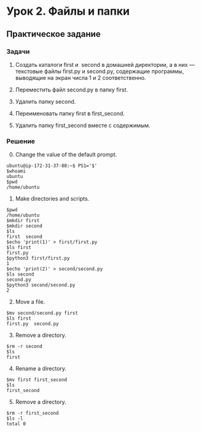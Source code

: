 # Урок 2. Файлы и папки

## Практическое задание

### Задачи

1. Создать каталоги ​first и ​ second в домашней директории,
а в них — текстовые файлы ​first.py и second.py​,
содержащие программы, выводящие на экран числа 1 и 2 соответственно.

2. Переместить файл ​second.py​ в папку ​first.

3. Удалить папку ​second​.

4. Переименовать папку ​first​ в first_second​.

5. Удалить папку ​first_second​ вместе с содержимым.

### Решение

0. Change the value of the default prompt.
```
ubuntu@ip-172-31-37-88:~$ PS1='$'
$whoami
ubuntu
$pwd
/home/ubuntu
```

1. Make directories and scripts.
```
$pwd
/home/ubuntu
$mkdir first
$mkdir second
$ls
first  second
$echo 'print(1)' > first/first.py
$ls first
first.py
$python3 first/first.py
1
$echo 'print(2)' > second/second.py
$ls second
second.py
$python3 second/second.py
2
```

2. Move a file.
```
$mv second/second.py first
$ls first
first.py  second.py
```

3. Remove a directory.
```
$rm -r second
$ls
first
```

4. Rename a directory.
```
$mv first first_second
$ls
first_second
```

5. Remove a directory.
```
$rm -r first_second
$ls -l
total 0
```
